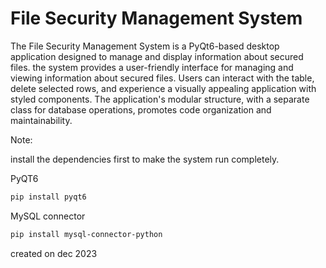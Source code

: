 # File Security Management System

The File Security Management System is a PyQt6-based desktop application designed to manage and display information about secured files. the system provides a user-friendly interface for managing and viewing information about secured files. Users can interact with the table, delete selected rows, and experience a visually appealing application with styled components. The application's modular structure, with a separate class for database operations, promotes code organization and maintainability.


Note:

install the dependencies first to make the system run completely.

PyQT6
```bash
pip install pyqt6
```

MySQL connector
```bash
pip install mysql-connector-python
```

created on dec 2023
